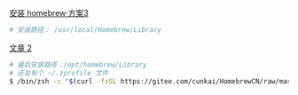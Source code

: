 <!--
 * @Description: 博客分享
 * @Author: xiehuaqiang
 * @FilePath: /kaka-blog/src/docs/kaka/blogs/如何安装homebrew.md
 * @Date: 2022-05-01 15:02:08
-->

[安装 homebrew·方案3](https://blog.csdn.net/sinat_31275315/article/details/108908994)

```bash
# 安装路径： /usr/local/Homebrew/Library
```

[文章 2](https://blog.csdn.net/Athena_Tintin/article/details/107506558)

```bash
# 最后安装路径：/opt/homebrew/Library
# 还会有个 ~/.zprofile 文件
$ /bin/zsh -c "$(curl -fsSL https://gitee.com/cunkai/HomebrewCN/raw/master/Homebrew.sh)
```
